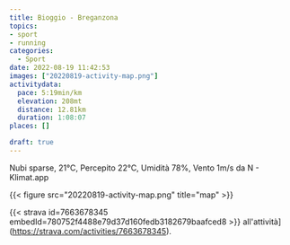 ```yaml
---
title: Bioggio - Breganzona
topics:
- sport
- running
categories:
  - Sport
date: 2022-08-19 11:42:53
images: ["20220819-activity-map.png"]
activitydata:
  pace: 5:19min/km
  elevation: 208mt
  distance: 12.81km
  duration: 1:08:07
places: []

draft: true
---
```


Nubi sparse, 21°C, Percepito 22°C, Umidità 78%, Vento 1m/s da N - Klimat.app

<!--more-->




{{< figure src="20220819-activity-map.png" title="map" >}}


{{< strava id=7663678345 embedId=780752f4488e79d37d160fedb3182679baafced8 >}} all'attività](https://strava.com/activities/7663678345).
